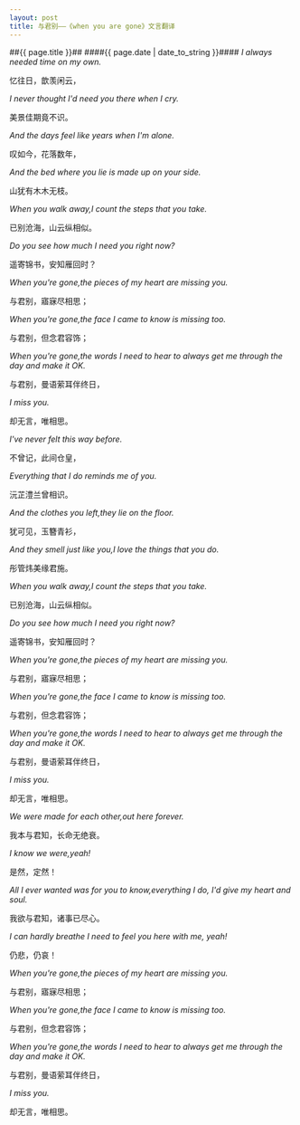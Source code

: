```yaml
---
layout: post
title: 与君别——《when you are gone》文言翻译
---
```

##{{ page.title }}##
####{{ page.date | date_to_string }}####
<i>I always needed time on my own.</i>

忆往日，歆羡闲云，

<i>I never thought I'd need you there when I cry.</i>

美景佳期竟不识。

<i>And the days feel like years when I'm alone.</i>

叹如今，花落数年，

<i>And the bed where you lie is made up on your side.</i>

山犹有木木无枝。

<i>When you walk away,I count the steps that you take.</i>

已别沧海，山云纵相似。

<i>Do you see how much I need you right now?</i>

遥寄锦书，安知雁回时？

<i>When you're gone,the pieces of my heart are missing you.</i>

与君别，寤寐尽相思；

<i>When you're gone,the face I came to know is missing too.</i>

与君别，但念君容饰；

<i>When you're gone,the words I need to hear to always get me through the day and make it OK.</i>

与君别，曼语萦耳伴终日，

<i>I miss you.</i>

却无言，唯相思。
	
<i>I've never felt this way before.</i>

不曾记，此间仓皇，

<i>Everything that I do reminds me of you.</i>

沅芷澧兰曾相识。

<i>And the clothes you left,they lie on the floor.</i>

犹可见，玉簪青衫，

<i>And they smell just like you,I love the things that you do.</i>

彤管炜美缘君施。

<i>When you walk away,I count the steps that you take.</i>

已别沧海，山云纵相似。

<i>Do you see how much I need you right now?</i>

遥寄锦书，安知雁回时？

<i>When you're gone,the pieces of my heart are missing you.</i>

与君别，寤寐尽相思；

<i>When you're gone,the face I came to know is missing too.</i>

与君别，但念君容饰；

<i>When you're gone,the words I need to hear to always get me through the day and make it OK.</i>

与君别，曼语萦耳伴终日，

<i>I miss you.</i>

却无言，唯相思。
    
<i>We were made for each other,out here forever.</i>

我本与君知，长命无绝衰。

<i>I know we were,yeah!</i>

是然，定然！

<i>All I ever wanted was for you to know,everything I do, I'd give my heart and soul.</i>

我欲与君知，诸事已尽心。

<i>I can hardly breathe I need to feel you here with me, yeah!</i>

仍悲，仍哀！

<i>When you're gone,the pieces of my heart are missing you.</i>

与君别，寤寐尽相思；

<i>When you're gone,the face I came to know is missing too.</i>

与君别，但念君容饰；

<i>When you're gone,the words I need to hear to always get me through the day and make it OK.</i>

与君别，曼语萦耳伴终日，

<i>I miss you.</i>

却无言，唯相思。